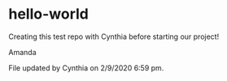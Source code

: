 # hello-world

Creating this test repo with Cynthia before starting our project!

Amanda

File updated by Cynthia on 2/9/2020 6:59 pm.
